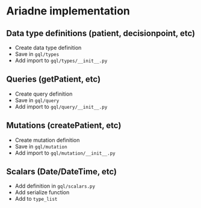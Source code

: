 # Ariadne implementation

## Data type definitions (patient, decisionpoint, etc)

- Create data type definition
- Save in `gql/types`
- Add import to `gql/types/__init__.py`

## Queries (getPatient, etc)

- Create query definition
- Save in `gql/query`
- Add import to `gql/query/__init__.py`

## Mutations (createPatient, etc)

- Create mutation definition
- Save in `gql/mutation`
- Add import to `gql/mutation/__init__.py`

## Scalars (Date/DateTime, etc)

- Add definition in `gql/scalars.py`
- Add serialize function
- Add to `type_list`
